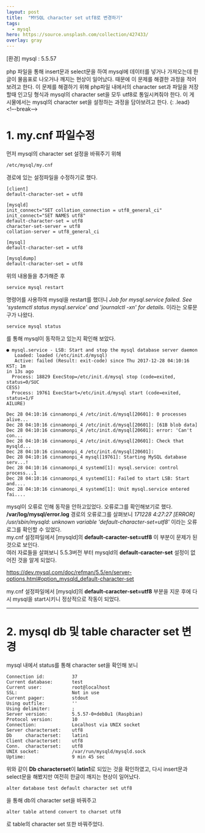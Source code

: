 ```yaml
---
layout: post
title:  "MYSQL character set utf8로 변경하기"
tags:
  - mysql
hero: https://source.unsplash.com/collection/427433/
overlay: gray
---
```

[환경]
mysql : 5.5.57

php 파일을 통해 insert문과 select문을 하여 mysql에 데이터를 넣거나 가져오는데 한글이 물음표로 나오거나 깨지는 현상이 일어났다. 때문에 이 문제를 해결한 과정을 적어보려고 한다. 이 문제를 해결하기 위해 php파일 내에서의 character set과 파일을 저장할때 인고딩 형식과 mysql의 character set을 모두 utf8로 통일시켜줘야 한다. 이 게시물에서는 mysql의 character set을 설정하는 과정을 담아보려고 한다.
{: .lead}
<!–-break-–>

# 1. my.cnf 파일수정

먼저 mysql의 character set 설정을 바꿔주기 위해
<pre><code>/etc/mysql/my.cnf
</code></pre>

경로에 있는 설정파일을 수정하기로 했다.

<pre><code>[client]
default-character-set = utf8

[mysqld]
init_connect="SET collation_connection = utf8_general_ci"
init_connect="SET NAMES utf8"
default-character-set = utf8
character-set-server = utf8
collation-server = utf8_general_ci

[mysql]
default-character-set = utf8

[mysqldump]
default-character-set = utf8
</code></pre>

위의 내용들을 추가해준 후
<pre><code>service mysql restart</code></pre>

명령어를 사용하여 mysql을 restart를 했더니
*Job for mysql.service failed. See 'systemctl status mysql.service' and 'journalctl -xn' for details.*
이라는 오류문구가 나왔다.
<pre><code>service mysql status</code></pre>

를 통해 mysql이 동작하고 있는지 확인해 보았다.  


<pre><code>● mysql.service - LSB: Start and stop the mysql database server daemon
   Loaded: loaded (/etc/init.d/mysql)
   Active: failed (Result: exit-code) since Thu 2017-12-28 04:10:16 KST; 1m                                                                                  in 13s ago
  Process: 18829 ExecStop=/etc/init.d/mysql stop (code=exited, status=0/SUC                                                                                  CESS)
  Process: 19761 ExecStart=/etc/init.d/mysql start (code=exited, status=1/F                                                                                  AILURE)

Dec 28 04:10:16 cinnamonpi_4 /etc/init.d/mysql[20601]: 0 processes alive...
Dec 28 04:10:16 cinnamonpi_4 /etc/init.d/mysql[20601]: [61B blob data]
Dec 28 04:10:16 cinnamonpi_4 /etc/init.d/mysql[20601]: error: 'Can't con...
Dec 28 04:10:16 cinnamonpi_4 /etc/init.d/mysql[20601]: Check that mysqld...
Dec 28 04:10:16 cinnamonpi_4 /etc/init.d/mysql[20601]:
Dec 28 04:10:16 cinnamonpi_4 mysql[19761]: Starting MySQL database serv...!
Dec 28 04:10:16 cinnamonpi_4 systemd[1]: mysql.service: control process...1
Dec 28 04:10:16 cinnamonpi_4 systemd[1]: Failed to start LSB: Start and....
Dec 28 04:10:16 cinnamonpi_4 systemd[1]: Unit mysql.service entered fai....
</code></pre>

mysql이 오류로 인해 동작을 안하고있었다. 오류로그를 확인해보기로 했다.  
**/var/log/mysql/error.log** 경로의 오류로그를 살펴보니
*171228  4:27:27 [ERROR] /usr/sbin/mysqld: unknown variable 'default-character-set=utf8'* 이라는 오류로그를 확인할 수 있었다.  
my.cnf 설정파일에서 [mysqld]의 **default-caracter-set=utf8** 이 부분이 문제가 된것으로 보인다.  
여러 자료들을 살펴보니 5.5.3버전 부터 mysqld의 **default-caracter-set** 설정이 없어진 것을 알게 되었다.  

<https://dev.mysql.com/doc/refman/5.5/en/server-options.html#option_mysqld_default-character-set>

my.cnf 설정파일에서 [mysqld]의 **default-caracter-set=utf8** 부분을 지운 후에 다시 mysql을 start시키니 정상적으로 작동이 되었다.  

--------------------------------------------------------------

# 2. mysql db 및 table character set 변경

mysql 내에서 status를 통해 character set을 확인해 보니  

<pre><code>Connection id:          37
Current database:       test
Current user:           root@localhost
SSL:                    Not in use
Current pager:          stdout
Using outfile:          ''
Using delimiter:        ;
Server version:         5.5.57-0+deb8u1 (Raspbian)
Protocol version:       10
Connection:             Localhost via UNIX socket
Server characterset:    utf8
Db     characterset:    latin1
Client characterset:    utf8
Conn.  characterset:    utf8
UNIX socket:            /var/run/mysqld/mysqld.sock
Uptime:                 9 min 45 sec
</code></pre>

위와 같이 **Db characterset**이 **latin1**로 되있는 것을 확인하였고, 다시 insert문과 select문을 해봤지만 여전히 한글이 깨지는 현상이 일어났다.  

<pre><code>alter database test default character set utf8</code></pre>

을 통해 db의 character set을 바꿔주고  

<pre><code>alter table attend convert to charset utf8</code></pre>

로 table의 character set 또한 바꿔주었다.
